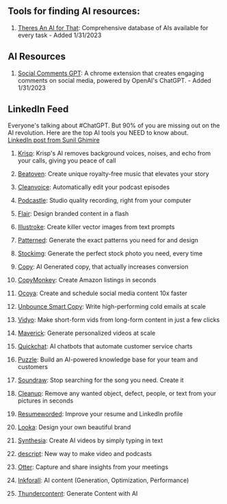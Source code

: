## Tools for finding AI resources:

1. [Theres An AI for That](https://theresanaiforthat.com/): Comprehensive database of AIs available for every task - Added 1/31/2023

## AI Resources

1. [Social Comments GPT](https://social-comments-gpt.com/): A chrome extension that creates engaging comments on social media, powered by OpenAI's ChatGPT. - Added 1/31/2023

## LinkedIn Feed 
Everyone's talking about #ChatGPT. But 90% of you are missing out on the AI revolution. Here are the top AI tools you NEED to know about.  
[LinkedIn post from Sunil Ghimire](https://www.linkedin.com/posts/ghimiresunil_chatgpt-activity-7021128204388057088-0jf5)  

1. [Krisp](https://krisp.ai/): Krisp's AI removes background voices, noises, and echo from your calls, giving you peace of call  

2. [Beatoven](https://www.beatoven.ai/): Create unique royalty-free music that elevates your story  

3. [Cleanvoice](https://cleanvoice.ai/): Automatically edit your podcast episodes  

4. [Podcastle](https://podcastle.ai/): Studio quality recording, right from your computer  

5. [Flair](https://flair.ai/): Design branded content in a flash  

6. [Illustroke](https://illustroke.com/): Create killer vector images from text prompts  

7. [Patterned](https://www.patterned.ai/): Generate the exact patterns you need for and design  

8. [Stockimg](https://stockimg.ai/): Generate the perfect stock photo you need, every time  

9. [Copy](https://www.copy.ai/): AI Generated copy, that actually increases conversion  

10. [CopyMonkey](http://copymonkey.ai/): Create Amazon listings in seconds  

11. [Ocoya](https://www.ocoya.com/): Create and schedule social media content 10x faster  

12. [Unbounce Smart Copy](https://unbounce.com/): Write high-performing cold emails at scale  

13. [Vidyo](https://vidyo.ai/): Make short-form vids from long-form content in just a few clicks  

14. [Maverick](https://www.trymaverick.com/): Generate personalized videos at scale  

15. [Quickchat](https://www.quickchat.ai/): AI chatbots that automate customer service charts  

16. [Puzzle](https://www.puzzlelabs.ai/): Build an AI-powered knowledge base for your team and customers  

17. [Soundraw](https://soundraw.io/): Stop searching for the song you need. Create it  

18. [Cleanup](https://cleanup.pictures/): Remove any wanted object, defect, people, or text from your pictures in seconds  

19. [Resumeworded](https://www.resumeworded.com/): Improve your resume and LinkedIn profile  

20. [Looka](https://looka.com/): Design your own beautiful brand  

21. [Synthesia](https://www.synthesia.io/): Create AI videos by simply typing in text  

22. [descript](https://www.descript.com/home-3): New way to make video and podcasts  

23. [Otter](https://otter.ai/): Capture and share insights from your meetings  

24. [Inkforall](https://inkforall.com/): AI content (Generation, Optimization, Performance)  

25. [Thundercontent](https://thundercontent.com/): Generate Content with AI  
